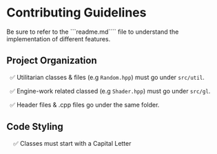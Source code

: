 # Contributing Guidelines

Be sure to refer to the ```readme.md```` file to understand the implementation 
of different features.

## Project Organization

  ✅ Utilitarian classes & files (e.g ```Random.hpp```) must go under ```src/util```.
  
  ✅ Engine-work related classed (e.g ```Shader.hpp```) must go under ```src/gl```.

  ✅ Header files & .cpp files go under the same folder.

## Code Styling
  
  ✅ Classes must start with a Capital Letter
